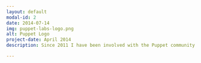 ```yaml
---
layout: default
modal-id: 2
date: 2014-07-14
img: puppet-labs-logo.png
alt: Puppet Logo
project-date: April 2014
description: Since 2011 I have been involved with the Puppet community. I was a founding member of the <a href="https://puppet.community">'Puppet Community' effort</a>. I maintain dozens of modules, tools, and plugins. I fill the role of 'infrastructure engineer', writing and deploying <a href="http://ci.puppet.community">PCCI</a>, the public beaker testing service, as well as the automated release pipelines. I have spoken widely on the topic of Puppet and was a co-author on <a href="http://www.amazon.com/Pro-Puppet-Spencer-Krum-ebook/dp/B00DREFY3E">Pro Puppet 2nd Edition</a>.

---
```

